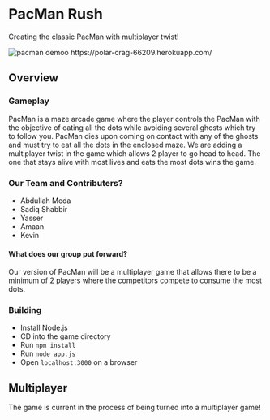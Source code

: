 # PacMan Rush
Creating the classic PacMan with multiplayer twist!

<img src="https://i.imgur.com/qpIFK54.png" alt="pacman demoo">
https://polar-crag-66209.herokuapp.com/

## **Overview**
### Gameplay
PacMan is a maze arcade game where the player controls the PacMan with the objective of eating all the dots while avoiding several ghosts which try to follow you. PacMan dies upon coming on contact with any of the ghosts and must try to eat all the dots in the enclosed maze. We are adding a multiplayer twist in the game which allows 2 player to go head to head. The one that stays alive with most lives and eats the most dots wins the game.
### Our Team and Contributers?
-   Abdullah Meda
-   Sadiq Shabbir
-   Yasser
-   Amaan
-   Kevin
#### What does our group put forward?
Our version of PacMan will be a multiplayer game that allows there to be a minimum of 2 players where the competitors compete to consume the most dots.
### Building
-   Install Node.js
-   CD into the game directory
-   Run `npm install`
-   Run `node app.js`
-   Open `localhost:3000` on a browser

## **Multiplayer**
The game is current in the process of being turned into a multiplayer game!
